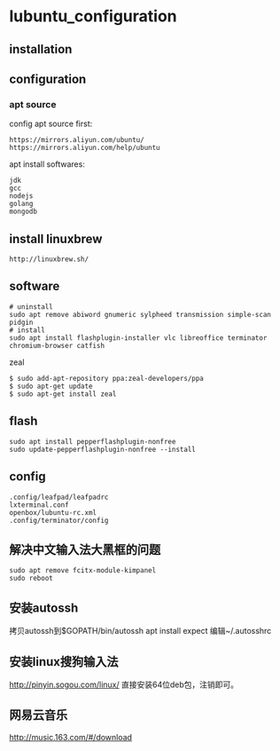 # lubuntu_configuration

## installation


## configuration

### apt source

config apt source first:

```
https://mirrors.aliyun.com/ubuntu/
https://mirrors.aliyun.com/help/ubuntu
```

apt install softwares:

```
jdk
gcc
nodejs
golang
mongodb
```

## install linuxbrew

```
http://linuxbrew.sh/
```

## software

```
# uninstall
sudo apt remove abiword gnumeric sylpheed transmission simple-scan pidgin
# install
sudo apt install flashplugin-installer vlc libreoffice terminator chromium-browser catfish
```

zeal
```
$ sudo add-apt-repository ppa:zeal-developers/ppa
$ sudo apt-get update
$ sudo apt-get install zeal
```

## flash

```
sudo apt install pepperflashplugin-nonfree
sudo update-pepperflashplugin-nonfree --install
```

## config

```
.config/leafpad/leafpadrc
lxterminal.conf
openbox/lubuntu-rc.xml
.config/terminator/config
```

## 解决中文输入法大黑框的问题

```
sudo apt remove fcitx-module-kimpanel
sudo reboot
```

## 安装autossh

拷贝autossh到$GOPATH/bin/autossh
apt install expect
编辑~/.autosshrc

## 安装linux搜狗输入法

http://pinyin.sogou.com/linux/
直接安装64位deb包，注销即可。

## 网易云音乐

http://music.163.com/#/download
